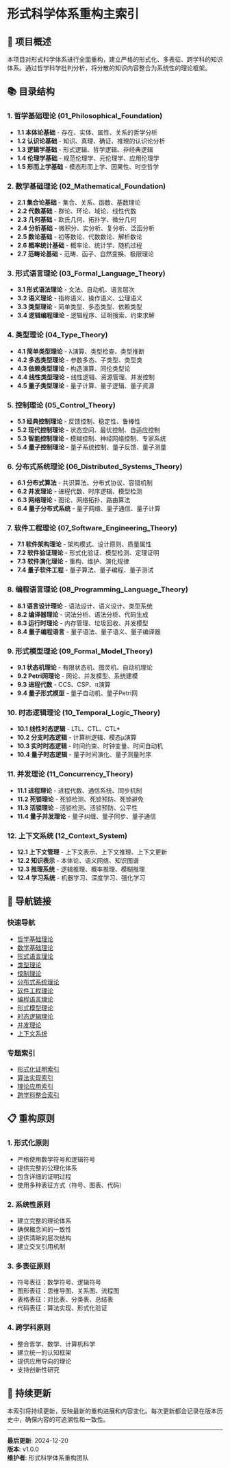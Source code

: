 # 形式科学体系重构主索引

## 🎯 **项目概述**

本项目对形式科学体系进行全面重构，建立严格的形式化、多表征、跨学科的知识体系。通过哲学科学批判分析，将分散的知识内容整合为系统性的理论框架。

## 📚 **目录结构**

### 1. 哲学基础理论 (01_Philosophical_Foundation)
- **1.1 本体论基础** - 存在、实体、属性、关系的哲学分析
- **1.2 认识论基础** - 知识、真理、确证、推理的认识论分析
- **1.3 逻辑学基础** - 形式逻辑、哲学逻辑、非经典逻辑
- **1.4 伦理学基础** - 规范伦理学、元伦理学、应用伦理学
- **1.5 形而上学基础** - 模态形而上学、因果性、时空哲学

### 2. 数学基础理论 (02_Mathematical_Foundation)
- **2.1 集合论基础** - 集合、关系、函数、基数理论
- **2.2 代数基础** - 群论、环论、域论、线性代数
- **2.3 几何基础** - 欧氏几何、拓扑学、微分几何
- **2.4 分析基础** - 微积分、实分析、复分析、泛函分析
- **2.5 数论基础** - 初等数论、代数数论、解析数论
- **2.6 概率统计基础** - 概率论、统计学、随机过程
- **2.7 范畴论基础** - 范畴、函子、自然变换、极限理论

### 3. 形式语言理论 (03_Formal_Language_Theory)
- **3.1 形式语法理论** - 文法、自动机、语言层次
- **3.2 语义理论** - 指称语义、操作语义、公理语义
- **3.3 类型理论** - 简单类型、多态类型、依赖类型
- **3.4 逻辑编程理论** - 逻辑程序、证明搜索、约束求解

### 4. 类型理论 (04_Type_Theory)
- **4.1 简单类型理论** - λ演算、类型检查、类型推断
- **4.2 多态类型理论** - 参数多态、子类型、类型类
- **4.3 依赖类型理论** - 构造演算、同伦类型论
- **4.4 线性类型理论** - 线性逻辑、资源管理、并发控制
- **4.5 量子类型理论** - 量子计算、量子逻辑、量子资源

### 5. 控制理论 (05_Control_Theory)
- **5.1 经典控制理论** - 反馈控制、稳定性、鲁棒性
- **5.2 现代控制理论** - 状态空间、最优控制、自适应控制
- **5.3 智能控制理论** - 模糊控制、神经网络控制、专家系统
- **5.4 量子控制理论** - 量子系统控制、量子反馈、量子测量

### 6. 分布式系统理论 (06_Distributed_Systems_Theory)
- **6.1 分布式算法** - 共识算法、分布式协议、容错机制
- **6.2 并发理论** - 进程代数、时序逻辑、模型检测
- **6.3 网络理论** - 图论、网络拓扑、路由算法
- **6.4 量子分布式系统** - 量子网络、量子通信、量子计算

### 7. 软件工程理论 (07_Software_Engineering_Theory)
- **7.1 软件架构理论** - 架构模式、设计原则、质量属性
- **7.2 软件验证理论** - 形式化验证、模型检测、定理证明
- **7.3 软件演化理论** - 重构、维护、演化规律
- **7.4 量子软件工程** - 量子算法、量子编程、量子测试

### 8. 编程语言理论 (08_Programming_Language_Theory)
- **8.1 语言设计理论** - 语法设计、语义设计、类型系统
- **8.2 编译器理论** - 词法分析、语法分析、代码生成
- **8.3 运行时理论** - 内存管理、垃圾回收、并发模型
- **8.4 量子编程语言** - 量子语法、量子语义、量子编译器

### 9. 形式模型理论 (09_Formal_Model_Theory)
- **9.1 状态机理论** - 有限状态机、图灵机、自动机理论
- **9.2 Petri网理论** - 网论、并发模型、系统建模
- **9.3 进程代数** - CCS、CSP、π演算
- **9.4 量子形式模型** - 量子自动机、量子Petri网

### 10. 时态逻辑理论 (10_Temporal_Logic_Theory)
- **10.1 线性时态逻辑** - LTL、CTL、CTL*
- **10.2 分支时态逻辑** - 计算树逻辑、模态μ演算
- **10.3 实时时态逻辑** - 时间约束、时钟变量、时间自动机
- **10.4 量子时态逻辑** - 量子时间演化、量子测量时序

### 11. 并发理论 (11_Concurrency_Theory)
- **11.1 进程理论** - 进程代数、通信系统、同步机制
- **11.2 死锁理论** - 死锁检测、死锁预防、死锁避免
- **11.3 活锁理论** - 活锁检测、活锁预防、公平性
- **11.4 量子并发理论** - 量子纠缠、量子同步、量子通信

### 12. 上下文系统 (12_Context_System)
- **12.1 上下文管理** - 上下文表示、上下文推理、上下文更新
- **12.2 知识表示** - 本体论、语义网络、知识图谱
- **12.3 推理系统** - 逻辑推理、概率推理、模糊推理
- **12.4 学习系统** - 机器学习、深度学习、强化学习

## 🔗 **导航链接**

### 快速导航
- [哲学基础理论](../01_Philosophical_Foundation/)
- [数学基础理论](../02_Mathematical_Foundation/)
- [形式语言理论](../03_Formal_Language_Theory/)
- [类型理论](../04_Type_Theory/)
- [控制理论](../05_Control_Theory/)
- [分布式系统理论](../06_Distributed_Systems_Theory/)
- [软件工程理论](../07_Software_Engineering_Theory/)
- [编程语言理论](../08_Programming_Language_Theory/)
- [形式模型理论](../09_Formal_Model_Theory/)
- [时态逻辑理论](../10_Temporal_Logic_Theory/)
- [并发理论](../11_Concurrency_Theory/)
- [上下文系统](../12_Context_System/)

### 专题索引
- [形式化证明索引](Formal_Proof_Index.md)
- [算法实现索引](Algorithm_Implementation_Index.md)
- [理论应用索引](Theory_Application_Index.md)
- [跨学科整合索引](Cross_Disciplinary_Index.md)

## 📋 **重构原则**

### 1. 形式化原则
- 严格使用数学符号和逻辑符号
- 提供完整的公理化体系
- 包含详细的证明过程
- 使用多种表征方式（符号、图表、代码）

### 2. 系统性原则
- 建立完整的理论体系
- 确保概念间的一致性
- 提供清晰的层次结构
- 建立交叉引用机制

### 3. 多表征原则
- 符号表征：数学符号、逻辑符号
- 图形表征：思维导图、关系图、流程图
- 表格表征：对比表、分类表、总结表
- 代码表征：算法实现、形式化验证

### 4. 跨学科原则
- 整合哲学、数学、计算机科学
- 建立统一的认知框架
- 提供应用导向的理论
- 支持创新性研究

## 🚀 **持续更新**

本索引将持续更新，反映最新的重构进展和内容变化。每次更新都会记录在版本历史中，确保内容的可追溯性和一致性。

---

**最后更新**: 2024-12-20  
**版本**: v1.0.0  
**维护者**: 形式科学体系重构团队
